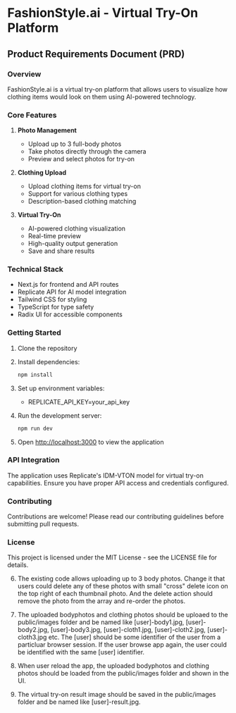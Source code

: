 # FashionStyle.ai - Virtual Try-On Platform

## Product Requirements Document (PRD)

### Overview
FashionStyle.ai is a virtual try-on platform that allows users to visualize how clothing items would look on them using AI-powered technology.

### Core Features
1. **Photo Management**
   - Upload up to 3 full-body photos
   - Take photos directly through the camera
   - Preview and select photos for try-on

2. **Clothing Upload**
   - Upload clothing items for virtual try-on
   - Support for various clothing types
   - Description-based clothing matching

3. **Virtual Try-On**
   - AI-powered clothing visualization
   - Real-time preview
   - High-quality output generation
   - Save and share results

### Technical Stack
- Next.js for frontend and API routes
- Replicate API for AI model integration
- Tailwind CSS for styling
- TypeScript for type safety
- Radix UI for accessible components

### Getting Started
1. Clone the repository
2. Install dependencies:
   ```bash
   npm install
   ```
3. Set up environment variables:
   - REPLICATE_API_KEY=your_api_key

4. Run the development server:
   ```bash
   npm run dev
   ```

5. Open [http://localhost:3000](http://localhost:3000) to view the application

### API Integration
The application uses Replicate's IDM-VTON model for virtual try-on capabilities. Ensure you have proper API access and credentials configured.

### Contributing
Contributions are welcome! Please read our contributing guidelines before submitting pull requests.

### License
This project is licensed under the MIT License - see the LICENSE file for details.

6. The existing code allows uploading up to 3 body photos. Change it that users could delete any of these photos with small "cross" delete icon on the top right of each thumbnail photo. And the delete action should remove the photo from the array and re-order the photos. 

7. The uploaded bodyphotos and clothing photos should be uploaed to the public/images folder and be named like [user]-body1.jpg, [user]-body2.jpg, [user]-body3.jpg, [user]-cloth1.jpg, [user]-cloth2.jpg, [user]-cloth3.jpg etc. The [user] should be some identifier of the user from a particluar browser session. If the user browse app again, the user could be identified with the same [user] identifier.

8. When user reload the app, the uploaded bodyphotos and clothing photos should be loaded from the public/images folder and shown in the UI.

8. The virtual try-on result image should be saved in the public/images folder and be named like [user]-result.jpg.


